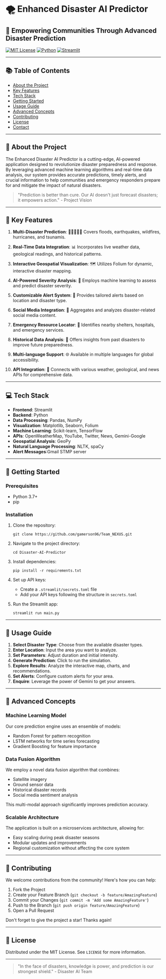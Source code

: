 # 🌪️ Enhanced Disaster AI Predictor

## 🚀 Empowering Communities Through Advanced Disaster Prediction

[![MIT License](https://img.shields.io/badge/License-MIT-green.svg)](https://choosealicense.com/licenses/mit/)
[![Python](https://img.shields.io/badge/Python-3.7%2B-blue)](https://www.python.org/downloads/)
[![Streamlit](https://img.shields.io/badge/Streamlit-1.11.0-FF4B4B.svg)](https://streamlit.io)

---

## 📚 Table of Contents
- [About the Project](#-about-the-project)
- [Key Features](#-key-features)
- [Tech Stack](#-tech-stack)
- [Getting Started](#-getting-started)
- [Usage Guide](#-usage-guide)
- [Advanced Concepts](#-advanced-concepts)
- [Contributing](#-contributing)
- [License](#-license)
- [Contact](#-contact)

---

## 🌟 About the Project

The Enhanced Disaster AI Predictor is a cutting-edge, AI-powered application designed to revolutionize disaster preparedness and response. By leveraging advanced machine learning algorithms and real-time data analysis, our system provides accurate predictions, timely alerts, and crucial information to help communities and emergency responders prepare for and mitigate the impact of natural disasters.

> "Prediction is better than cure. Our AI doesn't just forecast disasters; it empowers action." - Project Vision

---

## 🔑 Key Features

1. **Multi-Disaster Prediction**: 🌊🌋🔥🌀🌊
   Covers floods, earthquakes, wildfires, hurricanes, and tsunamis.

2. **Real-Time Data Integration**: 📊
   Incorporates live weather data, geological readings, and historical patterns.

3. **Interactive Geospatial Visualization**: 🗺️
   Utilizes Folium for dynamic, interactive disaster mapping.

4. **AI-Powered Severity Analysis**: 🧠
   Employs machine learning to assess and predict disaster severity.

5. **Customizable Alert System**: 🚨
   Provides tailored alerts based on location and disaster type.

6. **Social Media Integration**: 📱
   Aggregates and analyzes disaster-related social media content.

7. **Emergency Resource Locator**: 🏥
   Identifies nearby shelters, hospitals, and emergency services.

8. **Historical Data Analysis**: 📜
   Offers insights from past disasters to improve future preparedness.

9. **Multi-language Support**: 🌐
   Available in multiple languages for global accessibility.

10. **API Integration**: 🔌
    Connects with various weather, geological, and news APIs for comprehensive data.

---

## 💻 Tech Stack

- **Frontend**: Streamlit
- **Backend**: Python
- **Data Processing**: Pandas, NumPy
- **Visualization**: Matplotlib, Seaborn, Folium
- **Machine Learning**: Scikit-learn, TensorFlow
- **APIs**: OpenWeatherMap, YouTube, Twitter, News, Gemini-Google
- **Geospatial Analysis**: GeoPy
- **Natural Language Processing**: NLTK, spaCy
- **Alert Messages**:Gmail STMP server
---

## 🚀 Getting Started

### Prerequisites
- Python 3.7+
- pip

### Installation

1. Clone the repository:
   ```
   git clone https://github.com/gamerson96/Team_NEXUS.git
   ```

2. Navigate to the project directory:
   ```
   cd Disaster-AI-Predictor
   ```

3. Install dependencies:
   ```
   pip install -r requirements.txt
   ```

4. Set up API keys:
   - Create a `.streamlit/secrets.toml` file
   - Add your API keys following the structure in `secrets.toml`

5. Run the Streamlit app:
   ```
   streamlit run main.py
   ```

---

## 📘 Usage Guide

1. **Select Disaster Type**: Choose from the available disaster types.
2. **Enter Location**: Input the area you want to analyze.
3. **Set Parameters**: Adjust duration and initial intensity.
4. **Generate Prediction**: Click to run the simulation.
5. **Explore Results**: Analyze the interactive map, charts, and recommendations.
6. **Set Alerts**: Configure custom alerts for your area.
7. **Enquire**: Leverage the power of Gemini to get your answers.
---

## 🧠 Advanced Concepts

### Machine Learning Model
Our core prediction engine uses an ensemble of models:
- Random Forest for pattern recognition
- LSTM networks for time series forecasting
- Gradient Boosting for feature importance

### Data Fusion Algorithm
We employ a novel data fusion algorithm that combines:
- Satellite imagery
- Ground sensor data
- Historical disaster records
- Social media sentiment analysis

This multi-modal approach significantly improves prediction accuracy.

### Scalable Architecture
The application is built on a microservices architecture, allowing for:
- Easy scaling during peak disaster seasons
- Modular updates and improvements
- Regional customization without affecting the core system

---

## 🤝 Contributing

We welcome contributions from the community! Here's how you can help:

1. Fork the Project
2. Create your Feature Branch (`git checkout -b feature/AmazingFeature`)
3. Commit your Changes (`git commit -m 'Add some AmazingFeature'`)
4. Push to the Branch (`git push origin feature/AmazingFeature`)
5. Open a Pull Request

Don't forget to give the project a star! Thanks again!

---

## 📜 License

Distributed under the MIT License. See `LICENSE` for more information.

---

> "In the face of disasters, knowledge is power, and prediction is our strongest shield." - Disaster AI Team
